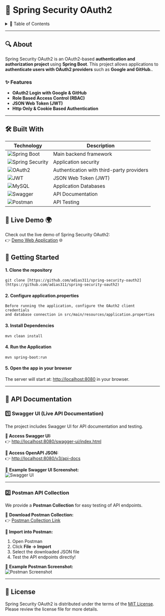 # 🔐 Spring Security OAuth2

<p align="center"></p>

<details>
  <summary>📌 Table of Contents</summary>
  <ul>
    <li>
      <a href="#about">About</a>
      <ul>
        <li><a href="#features">Features</a></li>
        <li><a href="#built-with">Built With</a></li>
      </ul>
    </li>
    <li><a href="#live-demo">Live Demo</a></li>
    <li><a href="#getting-started">Getting Started</a></li>
    <li><a href="#api-documentation">Api Documentation</a></li>
    <li><a href="#license">License</a></li>
  </ul>
</details>

---

## 🔍 About <span id="about"></span>
Spring Security OAuth2 is an OAuth2-based **authentication and authorization project** using **Spring Boot**. This project allows applications to **authenticate users with OAuth2 providers** such as **Google and GitHub.**.

### ✨ Features <span id="features"></span>
- **OAuth2 Login with Google & GitHub**
- **Role Based Access Control (RBAC)**
- **JSON Web Token (JWT)**
- **Http Only & Cookie Based Authentication**

---

## 🛠 Built With <span id="built-with"></span>

| Technology | Description |  
|------------|------------|  
| ![Spring Boot](https://img.shields.io/badge/Spring%20Boot-6DB33F?style=for-the-badge&logo=spring-boot&logoColor=white) | Main backend framework |  
| ![Spring Security](https://img.shields.io/badge/Spring%20Security-6DB33F?style=for-the-badge&logo=spring&logoColor=white) | Application security |  
| ![OAuth2](https://img.shields.io/badge/OAuth2-007EC6?style=for-the-badge&logo=oauth2&logoColor=white) | Authentication with third-party providers |  
| ![JWT](https://img.shields.io/badge/JWT-000000?style=for-the-badge&logo=json-web-tokens&logoColor=white) | JSON Web Token (JWT) |  
| ![MySQL](https://img.shields.io/badge/MySQL-4479A1?style=for-the-badge&logo=mysql&logoColor=white) | Application Databases |  
| ![Swagger](https://img.shields.io/badge/Swagger-85EA2D?style=for-the-badge&logo=swagger&logoColor=white) | API Documentation |  
| ![Postman](https://img.shields.io/badge/Postman-FF6C37?style=for-the-badge&logo=postman&logoColor=white) | API Testing |

## 🚀 Live Demo 🌍 <span id="live-demo"></span>

Check out the live demo of Spring Security OAuth2:  
👉 [Demo Web Application](https://your-live-demo-link.com) 🌐

## 🔧 Getting Started <span id="getting-started"></span>

#### 1. Clone the repository

```shell
git clone [https://github.com/adias311/spring-security-oauth2](https://github.com/adias311/spring-security-oauth2)
```

#### 2. Configure application.properties

```
Before running the application, configure the OAuth2 client credentials 
and database connection in src/main/resources/application.properties
```

#### 3. Install Dependencies
```shell
mvn clean install  
```

#### 4. Run the Application

```shell
mvn spring-boot:run
```

#### 5. Open the app in your browser

The server will start at: [http://localhost:8080](http://localhost:8080) in your browser.

---

## 📑 API Documentation <span id="api-documentation"></span>

### **1️⃣ Swagger UI (Live API Documentation)**
The project includes Swagger UI for API documentation and testing.

**📌 Access Swagger UI:**  
👉 [http://localhost:8080/swagger-ui/index.html](http://localhost:8080/swagger-ui/index.html)

**📌 Access OpenAPI JSON:**  
👉 [http://localhost:8080/v3/api-docs](http://localhost:8080/v3/api-docs)

📌 **Example Swagger UI Screenshot:**  
![Swagger UI](https://user-images.githubusercontent.com/12345678/swagger-screenshot.png)

---

### **2️⃣ Postman API Collection**
We provide a **Postman Collection** for easy testing of API endpoints.

📌 **Download Postman Collection:**  
👉 [Postman Collection Link](https://github.com/your-repo/spring-oauth2-api.postman_collection.json)

**📌 Import into Postman:**
1. Open Postman
2. Click **File → Import**
3. Select the downloaded JSON file
4. Test the API endpoints directly!

📌 **Example Postman Screenshot:**  
![Postman Screenshot](https://user-images.githubusercontent.com/12345678/postman-screenshot.png)

---

## 📜 License <span id="license"></span>
Spring Security OAuth2 is distributed under the terms of the [MIT License](https://github.com/prazzon/flexbox-labs/blob/main/LICENSE). Please review the license file for more details.


